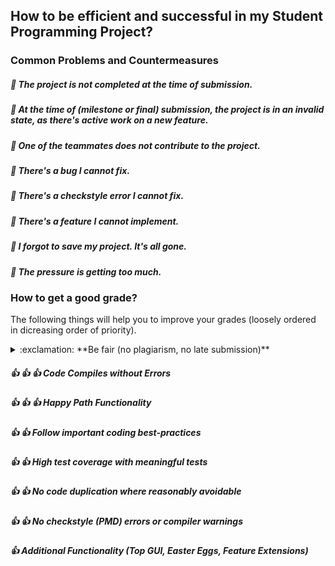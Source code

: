 ## How to be efficient and successful in my Student Programming Project?


### Common Problems and Countermeasures

##### :hankey: The project is not completed at the time of submission.

##### :hankey: At the time of (milestone or final) submission, the project is in an invalid state, as there's active work on a new feature.

##### :hankey: One of the teammates does not contribute to the project.

##### :hankey: There's a bug I cannot fix.

##### :hankey: There's a checkstyle error I cannot fix.
 
##### :hankey: There's a feature I cannot implement.

##### :hankey: I forgot to save my project. It's all gone.

##### :hankey: The pressure is getting too much. 



### How to get a good grade?
The following things will help you to improve your grades (loosely ordered in dicreasing order of priority).

<details>
 <summary>
    :exclamation: **Be fair (no plagiarism, no late submission)**
 </summary>
 ...this is hidden, collapsable content...
</details>


##### :+1: :+1: :+1: Code Compiles without Errors

##### :+1: :+1: :+1: Happy Path Functionality

##### :+1: :+1: Follow important coding best-practices

##### :+1: :+1: High test coverage with meaningful tests

##### :+1: :+1: No code duplication where reasonably avoidable

##### :+1: :+1: No checkstyle (PMD) errors or compiler warnings

##### :+1: Additional Functionality (Top GUI, Easter Eggs, Feature Extensions)





